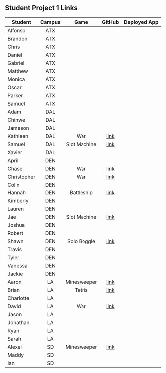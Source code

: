 ## Student Project 1 Links

| Student | Campus | Game | GitHub | Deployed App |
|---|:---:|:---:|:---:|:---:|
| Alfonso | ATX |  |  |  |
| Brandon | ATX |  |  |  |
| Chris | ATX |  |  |  |
| Daniel | ATX |  |  |  |
| Gabriel | ATX |  |  |  |
| Matthew | ATX |  |  |  |
| Monica | ATX |  |  |  |
| Oscar | ATX |  |  |  |
| Parker | ATX |  |  |  |
| Samuel | ATX |  |  |  |
| Adam | DAL |  |  |  |
| Chinwe | DAL |  |  |  |
| Jameson | DAL |  |  |  |
| Kathleen | DAL | War | [link](https://github.com/kstick9210/War-Card-Game) |  |
| Samuel | DAL | Slot Machine | [link](https://github.com/salmon117/slot-machine-game) |  |
| Xavier | DAL |  |  |  |
| April | DEN |  |  |  |
| Chase | DEN | War | [link](https://github.com/chasewri/war-card-game) |  |
| Christopher | DEN | War | [link](https://github.com/Chris-Violante/War-Game-Project-1) |  |
| Colin | DEN |  |  |  |
| Hannah | DEN | Battleship | [link](https://github.com/hannahbrantley/Battleship) |  |
| Kimberly | DEN |  |  |  |
| Lauren | DEN |  |  |  |
| Jae | DEN | Slot Machine | [link](https://github.com/Hoodieee/Slot-Machine-Game) |  |
| Joshua | DEN |  |  |  |
| Robert | DEN |  |  |  |
| Shawn | DEN | Solo Boggle | [link](https://github.com/sgluchacki/solo-boggle) |  |
| Travis | DEN |  |  |  |
| Tyler | DEN |  |  |  |
| Vanessa | DEN |  |  |  |
| Jackie | DEN |  |  |  |
| Aaron | LA | Minesweeper | [link](https://github.com/asmith-asmith/minesweeper) |  |
| Brian | LA | Tetris | [link](https://github.com/irritas/tetris) |  |
| Charlotte | LA |  |  |  |
| David | LA | War | [link](https://github.com/davesheinbein/War-game) |  |
| Jason | LA |  |  |  |
| Jonathan | LA |  |  |  |
| Ryan | LA |  |  |  |
| Sarah | LA |  |  |  |
| Alexei | SD | Minesweeper | [link](https://github.com/audarbe/minesweeper) |  |
| Maddy | SD |  |  |  |
| Ian | SD |  |  |  |